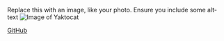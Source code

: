 Replace this with an image, like your photo. Ensure you include some alt-text
![Image of Yaktocat](https://octodex.github.com/images/yaktocat.png)


[GitHub](http://github.com)
